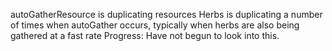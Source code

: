 
autoGatherResource is duplicating resources
    Herbs is duplicating a number of times when autoGather occurs, typically when herbs are also being gathered at a fast rate
    Progress: Have not begun to look into this.


